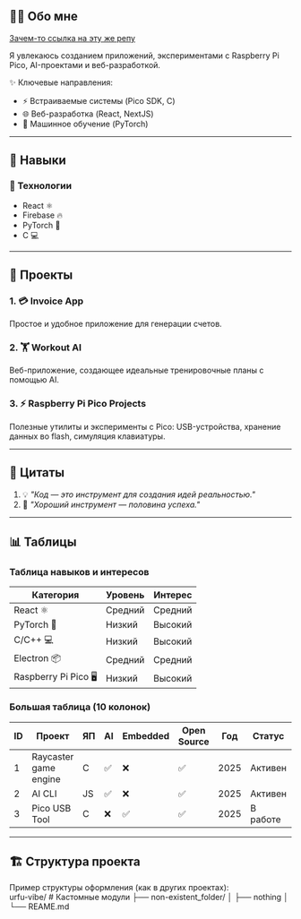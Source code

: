 ## 🧑‍💻 Обо мне  

[Зачем-то ссылка на эту же репу]([[https://github.com/](https://github.com/nihilanthmf/sdlgame](https://github.com/nihilanthmf/urfu-vibe))) 

Я увлекаюсь созданием приложений, экспериментами с Raspberry Pi Pico, AI-проектами и веб-разработкой.

✨ Ключевые направления:  
- ⚡ Встраиваемые системы (Pico SDK, C)
- 🌐 Веб-разработка (React, NextJS)  
- 🤖 Машинное обучение (PyTorch)  

---

## 🚀 Навыки  

### 🔧 Технологии
- React ⚛️  
- Firebase 🔥 
- PyTorch 🐍  
- C 💻  

---

## 📂 Проекты  

### 1. 💳 Invoice App  
Простое и удобное приложение для генерации счетов.  

### 2. 🏋️ Workout AI  
Веб-приложение, создающее идеальные тренировочные планы с помощью AI.  

### 3. ⚡ Raspberry Pi Pico Projects  
Полезные утилиты и эксперименты с Pico: USB-устройства, хранение данных во flash, симуляция клавиатуры.  

---

## 📂 Цитаты  

1. 💡 *"Код — это инструмент для создания идей реальностью."*
2.  📌 *"Хороший инструмент — половина успеха."*
 
---

## 📊 Таблицы  

### Таблица навыков и интересов  

| Категория         | Уровень | Интерес |
|-------------------|---------|---------|
| React ⚛️          | Средний | Средний |
| PyTorch 🐍        | Низкий | Высокий |
| C/C++ 💻          | Низкий | Высокий |
| Electron 📦       | Средний | Средний |
| Raspberry Pi Pico 🖥 | Низкий | Высокий |

### Большая таблица (10 колонок)  

| ID | Проект | ЯП | AI | Embedded | Open Source | Год | Статус | Ссылка | Emoji
|----|--------|----|----|----------|-------------|-----|--------|--------|------|
| 1  | Raycaster game engine | C | ✅ | ❌ | ✅ | 2025 | Активен | [Repo]([https://github.com/](https://github.com/nihilanthmf/sdlgame)) | 💀 |
| 2  | AI CLI | JS | ✅ | ❌ | ✅ | 2025 | Активен | [Repo]([https://github.com/](https://github.com/nihilanthmf/cli-ai)) | 🥵 |
| 3  | Pico USB Tool | C | ❌ | ✅ | ✅ | 2025 | В работе | [Repo]([https://github.com/](https://github.com/nihilanthmf/raspberry-pi-pico)) | 😭 |

---

## 🏗 Структура проекта  

Пример структуры оформления (как в других проектах):  
urfu-vibe/       # Кастомные модули
├── non-existent_folder/
│   ├── nothing
│
└── REAME.md



